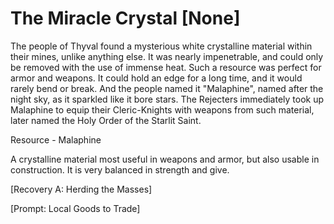 # The Miracle Crystal [None]

The people of Thyval found a mysterious white crystalline material within their mines, unlike anything else. It was nearly impenetrable, and could only be removed with the use of immense heat. Such a resource was perfect for armor and weapons. It could hold an edge for a long time, and it would rarely bend or break. And the people named it "Malaphine", named after the night sky, as it sparkled like it bore stars. The Rejecters immediately took up Malaphine to equip their Cleric-Knights with weapons from such material, later named the Holy Order of the Starlit Saint.

Resource - Malaphine

A crystalline material most useful in weapons and armor, but also usable in construction. It is very balanced in strength and give.

\[Recovery A: Herding the Masses\]

\[Prompt: Local Goods to Trade\]
